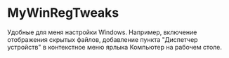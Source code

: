 # MyWinRegTweaks
Удобные для меня настройки Windows.
Например, включение отображения скрытых файлов, добавление пункта "Диспетчер устройств" в контекстное меню ярлыка Компьютер на рабочем столе.
